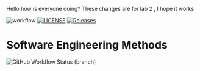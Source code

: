 Hello how is everyone doing?
These changes are for lab 2 , I hope it works


![workflow](https://github.com/set09117/sem/actions/workflows/main.yml/badge.svg)
[![LICENSE](https://img.shields.io/github/license/set09117/sem.svg?style=flat-square)](https://github.com/set09117/sem/blob/master/LICENSE)
[![Releases](https://img.shields.io/github/release/set09117/sem/all.svg?style=flat-square)](https://github.com/set09117/sem/releases)


# Software Engineering Methods
![GitHub Workflow Status (branch)](https://img.shields.io/github/workflow/status/set09117/sem/A%20workflow%20for%20my%20Hello%20World%20App/develop)